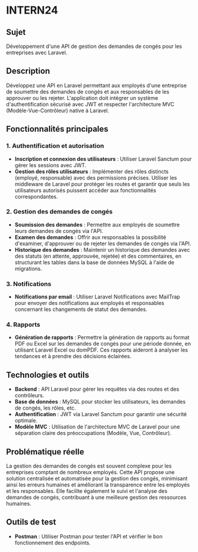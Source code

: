 # INTERN24

## Sujet
Développement d'une API de gestion des demandes de congés pour les entreprises avec Laravel.

## Description
Développez une API en Laravel permettant aux employés d'une entreprise de soumettre des demandes de congés et aux responsables de les approuver ou les rejeter. L'application doit intégrer un système d'authentification sécurisé avec JWT et respecter l'architecture MVC (Modèle-Vue-Contrôleur) native à Laravel.

## Fonctionnalités principales

### 1. Authentification et autorisation
- **Inscription et connexion des utilisateurs** : Utiliser Laravel Sanctum pour gérer les sessions avec JWT.
- **Gestion des rôles utilisateurs** : Implémenter des rôles distincts (employé, responsable) avec des permissions précises. Utiliser les middleware de Laravel pour protéger les routes et garantir que seuls les utilisateurs autorisés puissent accéder aux fonctionnalités correspondantes.

### 2. Gestion des demandes de congés
- **Soumission des demandes** : Permettre aux employés de soumettre leurs demandes de congés via l'API.
- **Examen des demandes** : Offrir aux responsables la possibilité d'examiner, d'approuver ou de rejeter les demandes de congés via l'API.
- **Historique des demandes** : Maintenir un historique des demandes avec des statuts (en attente, approuvée, rejetée) et des commentaires, en structurant les tables dans la base de données MySQL à l'aide de migrations.

### 3. Notifications
- **Notifications par email** : Utiliser Laravel Notifications avec MailTrap pour envoyer des notifications aux employés et responsables concernant les changements de statut des demandes.

### 4. Rapports
- **Génération de rapports** : Permettre la génération de rapports au format PDF ou Excel sur les demandes de congés pour une période donnée, en utilisant Laravel Excel ou domPDF. Ces rapports aideront à analyser les tendances et à prendre des décisions éclairées.

## Technologies et outils
- **Backend** : API Laravel pour gérer les requêtes via des routes et des contrôleurs.
- **Base de données** : MySQL pour stocker les utilisateurs, les demandes de congés, les rôles, etc.
- **Authentification** : JWT via Laravel Sanctum pour garantir une sécurité optimale.
- **Modèle MVC** : Utilisation de l'architecture MVC de Laravel pour une séparation claire des préoccupations (Modèle, Vue, Contrôleur).

## Problématique réelle
La gestion des demandes de congés est souvent complexe pour les entreprises comptant de nombreux employés. Cette API propose une solution centralisée et automatisée pour la gestion des congés, minimisant ainsi les erreurs humaines et améliorant la transparence entre les employés et les responsables. Elle facilite également le suivi et l'analyse des demandes de congés, contribuant à une meilleure gestion des ressources humaines.

## Outils de test
- **Postman** : Utiliser Postman pour tester l'API et vérifier le bon fonctionnement des endpoints.
